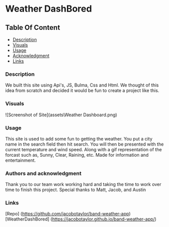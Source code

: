 # Weather DashBored

## Table Of Content

- [Description](#Description)
- [Visuals](#Visuals)
- [Usage](#Usage)
- [Acknowledgment](#Authors)
- [Links](#Links)

### Description

We built this site using Api's, JS, Bulma, Css and Html. We thought of this idea from scratch and decided it would be fun to create a project like this.

### Visuals

![Screenshot of Site](assets\Weather Dashboard.png)

### Usage

This site is used to add some fun to getting the weather. You put a city name in the search field then hit search. You will then be presented with the current temperature and wind speed. Along with a gif representation of the forcast such as, Sunny, Clear, Raining, etc. Made for information and entertainment. 

### Authors and acknowledgment
Thank you to our team work working hard and taking the time to work over time to finish this project. Special thanks to Matt, Jacob, and Austin


### Links


[Repo] (https://github.com/jacobotaylor/band-weather-app)
[WeatherDashBored] (https://jacobotaylor.github.io/band-weather-app/)
